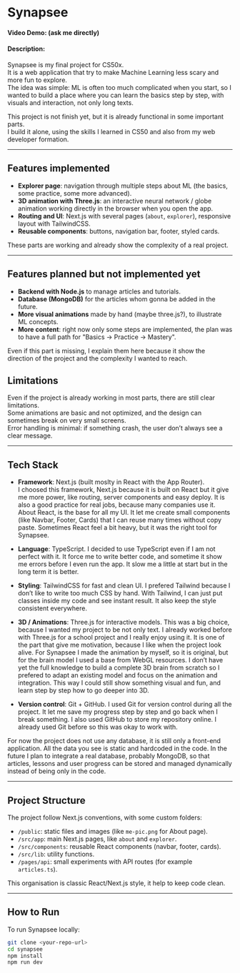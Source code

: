 # Synapsee
#### Video Demo: (ask me directly)

#### Description:
Synapsee is my final project for CS50x.  
It is a web application that try to make Machine Learning less scary and more fun to explore.  
The idea was simple: ML is often too much complicated when you start, so I wanted to build a place where you can learn the basics step by step, with visuals and interaction, not only long texts.  

This project is not finish yet, but it is already functional in some important parts.  
I build it alone, using the skills I learned in CS50 and also from my web developer formation.

---

## Features implemented
- **Explorer page**: navigation through multiple steps about ML (the basics, some practice, some more advanced).  
- **3D animation with Three.js**: an interactive neural network / globe animation working directly in the browser when you open the app.  
- **Routing and UI**: Next.js with several pages (`about`, `explorer`), responsive layout with TailwindCSS.  
- **Reusable components**: buttons, navigation bar, footer, styled cards.  

These parts are working and already show the complexity of a real project.

---

## Features planned but not implemented yet
- **Backend with Node.js** to manage articles and tutorials.  
- **Database (MongoDB)** for the articles whom gonna be added in the future.  
- **More visual animations** made by hand (maybe three.js?), to illustrate ML concepts.  
- **More content**: right now only some steps are implemented, the plan was to have a full path for "Basics -> Practice -> Mastery".

Even if this part is missing, I explain them here because it show the direction of the project and the complexity I wanted to reach.

## Limitations
Even if the project is already working in most parts, there are still clear limitations.  
Some animations are basic and not optimized, and the design can sometimes break on very small screens.  
Error handling is minimal: if something crash, the user don’t always see a clear message. 

---

## Tech Stack
- **Framework**: Next.js (built moslty in React with the App Router).  
I choosed this framework, Next.js because it is built on React but it give me more power, like routing, server components and easy deploy. It is also a good practice for real jobs, because many companies use it. About React, is the base for all my UI. It let me create small components (like Navbar, Footer, Cards) that I can reuse many times without copy paste. Sometimes React feel a bit heavy, but it was the right tool for Synapsee.

- **Language**: TypeScript.
I decided to use TypeScript even if I am not perfect with it. It force me to write better code, and sometime it show me errors before I even run the app. It slow me a little at start but in the long term it is better.

- **Styling**: TailwindCSS for fast and clean UI.
I prefered Tailwind because I don’t like to write too much CSS by hand. With Tailwind, I can just put classes inside my code and see instant result. It also keep the style consistent everywhere.

- **3D / Animations**: Three.js for interactive models.
This was a big choice, because I wanted my project to be not only text. I already worked before with Three.js for a school project and I really enjoy using it. It is one of the part that give me motivation, because I like when the project look alive. For Synapsee I made the animation by myself, so it is original, but for the brain model I used a base from WebGL resources. I don’t have yet the full knowledge to build a complete 3D brain from scratch so I prefered to adapt an existing model and focus on the animation and integration. This way I could still show something visual and fun, and learn step by step how to go deeper into 3D.

- **Version control**: Git + GitHub.
I used Git for version control during all the project. It let me save my progress step by step and go back when I break something. I also used GitHub to store my repository online. I already used Git before so this was okay to work with.

For now the project does not use any database, it is still only a front-end application. All the data you see is static and hardcoded in the code. In the future I plan to integrate a real database, probably MongoDB, so that articles, lessons and user progress can be stored and managed dynamically instead of being only in the code.


---

## Project Structure
The project follow Next.js conventions, with some custom folders:

- `/public`: static files and images (like `me-pic.png` for About page).  
- `/src/app`: main Next.js pages, like `about` and `explorer`.  
- `/src/components`: reusable React components (navbar, footer, cards).  
- `/src/lib`: utility functions.  
- `/pages/api`: small experiments with API routes (for example `articles.ts`).  

This organisation is classic React/Next.js style, it help to keep code clean.

---

## How to Run
To run Synapsee locally:

```bash
git clone <your-repo-url>
cd synapsee
npm install
npm run dev
